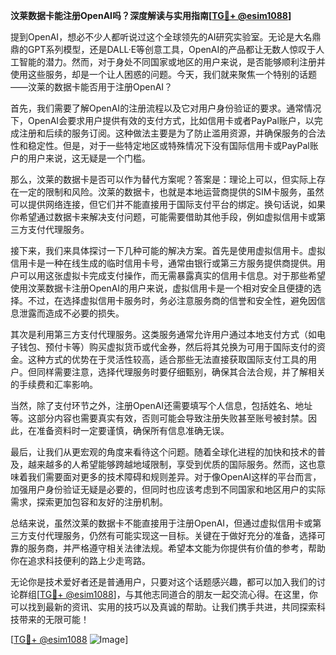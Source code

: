 **汶莱数据卡能注册OpenAI吗？深度解读与实用指南[[TG💪+ @esim1088](https://t.me/s/esim1088)]**

提到OpenAI，想必不少人都听说过这个全球领先的AI研究实验室。无论是大名鼎鼎的GPT系列模型，还是DALL·E等创意工具，OpenAI的产品都让无数人惊叹于人工智能的潜力。然而，对于身处不同国家或地区的用户来说，是否能够顺利注册并使用这些服务，却是一个让人困惑的问题。今天，我们就来聚焦一个特别的话题——汶莱的数据卡能否用于注册OpenAI？

首先，我们需要了解OpenAI的注册流程以及它对用户身份验证的要求。通常情况下，OpenAI会要求用户提供有效的支付方式，比如信用卡或者PayPal账户，以完成注册和后续的服务订阅。这种做法主要是为了防止滥用资源，并确保服务的合法性和稳定性。但是，对于一些特定地区或特殊情况下没有国际信用卡或PayPal账户的用户来说，这无疑是一个门槛。

那么，汶莱的数据卡是否可以作为替代方案呢？答案是：理论上可以，但实际上存在一定的限制和风险。汶莱的数据卡，也就是本地运营商提供的SIM卡服务，虽然可以提供网络连接，但它们并不能直接用于国际支付平台的绑定。换句话说，如果你希望通过数据卡来解决支付问题，可能需要借助其他手段，例如虚拟信用卡或第三方支付代理服务。

接下来，我们来具体探讨一下几种可能的解决方案。首先是使用虚拟信用卡。虚拟信用卡是一种在线生成的临时信用卡号，通常由银行或第三方服务提供商提供。用户可以用这张虚拟卡完成支付操作，而无需暴露真实的信用卡信息。对于那些希望使用汶莱数据卡注册OpenAI的用户来说，虚拟信用卡是一个相对安全且便捷的选择。不过，在选择虚拟信用卡服务时，务必注意服务商的信誉和安全性，避免因信息泄露而造成不必要的损失。

其次是利用第三方支付代理服务。这类服务通常允许用户通过本地支付方式（如电子钱包、预付卡等）购买虚拟货币或代金券，然后将其兑换为可用于国际支付的资金。这种方式的优势在于灵活性较高，适合那些无法直接获取国际支付工具的用户。但同样需要注意，选择代理服务时要仔细甄别，确保其合法合规，并了解相关的手续费和汇率影响。

当然，除了支付环节之外，注册OpenAI还需要填写个人信息，包括姓名、地址等。这部分内容也需要真实有效，否则可能会导致注册失败甚至账号被封禁。因此，在准备资料时一定要谨慎，确保所有信息准确无误。

最后，让我们从更宏观的角度来看待这个问题。随着全球化进程的加快和技术的普及，越来越多的人希望能够跨越地域限制，享受到优质的国际服务。然而，这也意味着我们需要面对更多的技术障碍和规则差异。对于像OpenAI这样的平台而言，加强用户身份验证无疑是必要的，但同时也应该考虑到不同国家和地区用户的实际需求，探索更加包容和友好的注册机制。

总结来说，虽然汶莱的数据卡不能直接用于注册OpenAI，但通过虚拟信用卡或第三方支付代理服务，仍然有可能实现这一目标。关键在于做好充分的准备，选择可靠的服务商，并严格遵守相关法律法规。希望本文能为你提供有价值的参考，帮助你在追求科技便利的路上少走弯路。

无论你是技术爱好者还是普通用户，只要对这个话题感兴趣，都可以加入我们的讨论群组[[TG💪+ @esim1088](https://t.me/s/esim1088)]，与其他志同道合的朋友一起交流心得。在这里，你可以找到最新的资讯、实用的技巧以及真诚的帮助。让我们携手共进，共同探索科技带来的无限可能！

[[TG💪+ @esim1088](https://t.me/s/esim1088) ![Image](https://i.postimg.cc/4NQfJmqS/Snipaste-2025-05-13-00-14-12.png)]